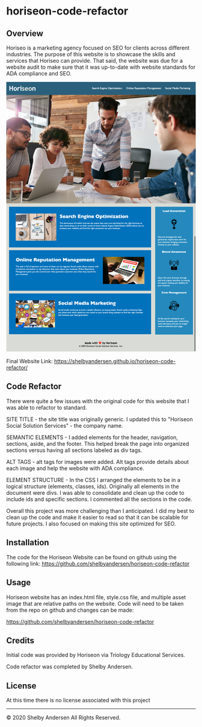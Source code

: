 # horiseon-code-refactor

## Overview

Horiseo is a marketing agency focused on SEO for clients across different industries. The purpose of this website is to showcase the skills and services that Horiseo can provide. That said, the website was due for a website audit to make sure that it was up-to-date with website standards for ADA compliance and SEO.

![Horiseon Website](./assets/images/horiseon-website.png)

Final Website Link: https://shelbyandersen.github.io/horiseon-code-refactor/

## Code Refactor

There were quite a few issues with the original code for this website that I was able to refactor to standard.

SITE TITLE - the site title was originally generic. I updated this to "Horiseon Social Solution Services" - the company name.

SEMANTIC ELEMENTS - I added elements for the header, navigation, sections, aside, and the footer. This helped break the page into organized sections versus having all sections labeled as div tags.

ALT TAGS - alt tags for images were added. Alt tags provide details about each image and help the website with ADA compliance.

ELEMENT STRUCTURE - In the CSS I arranged the elements to be in a logical structure (elements, classes, ids). Originally all elements in the document were divs. I was able to consolidate and clean up the code to include ids and specific sections. I commented all the sections in the code.

Overall this project was more challenging than I anticipated. I did my best to clean up the code and make it easier to read so that it can be scalable for future projects. I also focused on making this site optimized for SEO.

## Installation

The code for the Horiseon Website can be found on github using the following link:
https://github.com/shelbyandersen/horiseon-code-refactor

## Usage

Horiseon website has an index.html file, style.css file, and multiple asset image that are relative paths on the website. Code will need to be taken from the repo on github and changes can be made:

https://github.com/shelbyandersen/horiseon-code-refactor

## Credits

Initial code was provided by Horiseon via Triology Educational Services.

Code refactor was completed by Shelby Andersen.

## License

At this time there is no license associated with this project

---

© 2020 Shelby Andersen All Rights Reserved.
